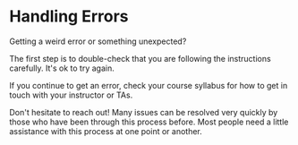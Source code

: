 # Handling Errors

Getting a weird error or something unexpected?

The first step is to double-check that you are following the instructions carefully. It's ok to try again.

If you continue to get an error, check your course syllabus for how to get in touch with your instructor or TAs.

Don't hesitate to reach out! Many issues can be resolved very quickly by those who have been through this process before. Most people need a little assistance with this process at one point or another.
